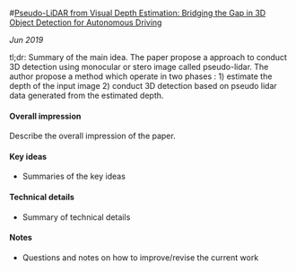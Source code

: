 #[Pseudo-LiDAR from Visual Depth Estimation: Bridging the Gap in 3D Object Detection for Autonomous Driving](https://arxiv.org/abs/1812.07179)

_Jun 2019_

tl;dr: Summary of the main idea.
The paper propose a approach to conduct 3D detection using  monocular or stero image called pseudo-lidar. The author propose a method which operate in two phases : 1) estimate the depth of the input image 2) conduct 3D detection based on pseudo lidar data generated from the estimated depth. 

#### Overall impression
Describe the overall impression of the paper. 

#### Key ideas
- Summaries of the key ideas

#### Technical details
- Summary of technical details

#### Notes
- Questions and notes on how to improve/revise the current work  


